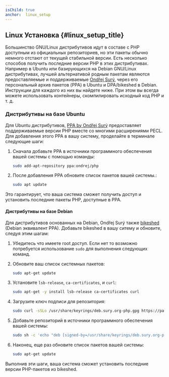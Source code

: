 ```yaml
---
isChild: true
anchor:  linux_setup
---
```


## Linux Установка {#linux_setup_title}

Большинство GNU/Linux дистрибутивов идут в составе с PHP доступным из официальных репозиториев, но эти пакеты обычно немного отстают от
текущей стабильной версии. Есть несколько способов получить последние версии PHP в этих дистрибутивах. Например в Ubuntu или базирующихся на Debian GNU/Linux дистрибутивах,
лучшей альтернативой родным пакетам являются предоставляемые и поддерживаемые [Ondřej Surý][Ondrej Sury Blog], через его персональный архив пакетов (PPA) в Ubuntu
и DPA/bikeshed в Debian. Инструкции для каждого из них вы найдете ниже. При этом вы всегда можете использовать контейнеры, скомпилировать исходный код PHP и т. д.

### Дистрибутивы на базе Ubuntu

Для Ubuntu дистрибутивов, [PPA by Ondřej Surý][Ondrej Sury PPA] предоставляет поддерживаемые версии PHP вместе со многими расширениями PECL. Для добавления этого PPA в вашу систему, проделайте в терминале следующие шаги:

1. Сначала добавьте PPA в источники программного обеспечения вашей системы с помощью команды:

   ```bash
   sudo add-apt-repository ppa:ondrej/php
   ```

2. После добавления PPA обновите список пакетов вашей системы.:

   ```bash
   sudo apt update
   ```

Это гарантирует, что ваша система сможет получить доступ и установить последние пакеты PHP, доступные в PPA.

#### Дистрибутивы на базе Debian

Для дистрибутивов основанных на Debian, Ondřej Surý также [bikeshed][bikeshed] (Debian эквивалент PPA). Добавьте bikeshed в вашу ситему и обновите, следуя этим шагам:

1. Убедитесь что имеете root доступ. Если нет то возможно потребуется использование `sudo` для выполнения следующих команд.

2. Обновите ваш список системных пакетов:

   ```bash
   sudo apt-get update
   ```

3. Установите `lsb-release`, `ca-certificates`, и `curl`:

   ```bash
   sudo apt-get -y install lsb-release ca-certificates curl
   ```

4. Загрузите ключ подписи для репозитория:

   ```bash
   sudo curl -sSLo /usr/share/keyrings/deb.sury.org-php.gpg https://packages.sury.org/php/apt.gpg
   ```

5. Добавьте репозиторий в источники программного обеспечения вашей системы:

   ```bash
   sudo sh -c 'echo "deb [signed-by=/usr/share/keyrings/deb.sury.org-php.gpg] https://packages.sury.org/php/ $(lsb_release -sc) main" > /etc/apt/sources.list.d/php.list'
   ```

6. Наконец, еще раз обновите список пакетов вашей системы:

   ```bash
   sudo apt-get update
   ```

Выполнив эти шаги, ваша система сможет установить последние версии PHP-пакетов из bikeshed.

[Ondrej Sury Blog]: https://deb.sury.org/
[Ondrej Sury PPA]: https://launchpad.net/~ondrej/+archive/ubuntu/php
[bikeshed]: https://packages.sury.org/php/
